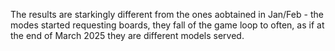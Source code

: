 The results are starkingly different from the ones aobtained in Jan/Feb - the modes started requesting boards, they fall of the game loop to often, as if at the end of March 2025 they are different models served.